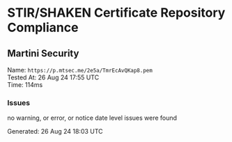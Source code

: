 # STIR/SHAKEN Certificate Repository Compliance

## Martini Security

Name: `https://p.mtsec.me/2e5a/TmrEcAvQKap8.pem`\
Tested At: 26 Aug 24 17:55 UTC\
Time: 114ms

### Issues

no warning, or error, or notice date level issues were found

Generated: 26 Aug 24 18:03 UTC